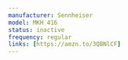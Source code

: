 ```yaml
---
manufacturer: Sennheiser
model: MKH 416
status: inactive
frequency: regular
links: [https://amzn.to/3QBNlCF]
---
```

